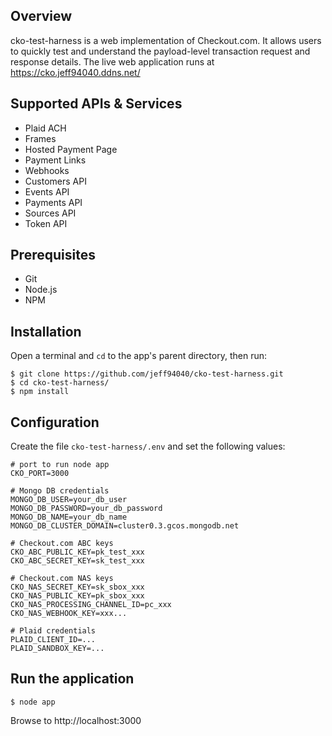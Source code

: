 ## Overview

cko-test-harness is a web implementation of Checkout.com. It allows users to quickly test and understand the payload-level transaction request and response details. The live web application runs at https://cko.jeff94040.ddns.net/

## Supported APIs & Services

* Plaid ACH
* Frames
* Hosted Payment Page
* Payment Links
* Webhooks
* Customers API
* Events API
* Payments API
* Sources API
* Token API

## Prerequisites

* Git
* Node.js
* NPM

## Installation

Open a terminal and ```cd``` to the app's parent directory, then run:

```
$ git clone https://github.com/jeff94040/cko-test-harness.git
$ cd cko-test-harness/
$ npm install
```

## Configuration

Create the file ```cko-test-harness/.env``` and set the following values:

```
# port to run node app
CKO_PORT=3000

# Mongo DB credentials
MONGO_DB_USER=your_db_user
MONGO_DB_PASSWORD=your_db_password
MONGO_DB_NAME=your_db_name
MONGO_DB_CLUSTER_DOMAIN=cluster0.3.gcos.mongodb.net

# Checkout.com ABC keys
CKO_ABC_PUBLIC_KEY=pk_test_xxx
CKO_ABC_SECRET_KEY=sk_test_xxx

# Checkout.com NAS keys
CKO_NAS_SECRET_KEY=sk_sbox_xxx
CKO_NAS_PUBLIC_KEY=pk_sbox_xxx
CKO_NAS_PROCESSING_CHANNEL_ID=pc_xxx
CKO_NAS_WEBHOOK_KEY=xxx...

# Plaid credentials
PLAID_CLIENT_ID=...
PLAID_SANDBOX_KEY=...
```

## Run the application

```$ node app```

Browse to http://localhost:3000